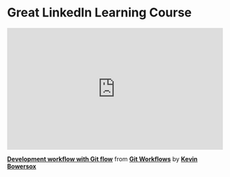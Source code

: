 <h1>Great LinkedIn Learning Course</h1>

<div style="position:relative;height:0;padding-bottom:56.25%"><iframe width="640" height="360" src="https://www.linkedin.com/learning/embed/git-workflows/development-workflow-with-git-flow?autoplay=false&claim=AQFNCwyydspFZgAAAYYPLoO5-zYA13Rm0kO3eEzUrF7YXs5Egdpnd04Nm5rTLtZGbwgqC3dfJ2svlHYwxf025dhy8wwD30mjUTC8OtFx71xBBLFXPKkfb7pf9F-v8dclY4uwbrUDFjTtC3EmaAes3fDozc1tOjqxDfdZJx0BnQAxisPpcCmrxGWuGWG-ZU4on07QLV6Rssiep8Y70KBtLt63qW26xEkIq0EC6DefGnz7JIZp5rv7NQHZBIz8JxzDTtotGYBQNwNUqbJZrQmBSiIO2zgXS4bWlYXu8kysRamma70Nh_CmDqav7l9QaSwHbNHbpQr_ptNmSgxfipL5NTHeeyOxUOmnrsHJR7p6afRlRFZS3dzKBlUK9rMj8Ebg98YBr5R-JmkhD43f-4P5AHYtXcI5FqVzR3xojynh2RlvY4j-w826fg0UEfYOqPUAKYooZ1QShZKMhyI6Hzzu0x5XCwiYRVKCpz7F7-4R8AQAI3mF8D3foXGll00kadAI94vGmj2dhUr3wjSxnDtpcfLKDCOmHigucAL9f_W1mVClJ_MaLqs5LOmLjSXoQrzP8iZmdRk90G1PS17LwMJEergN8Yusn16J63RTh9A2lTACcxPLCN484WLh9_MXSrg7Tqx2zNPUFubhqcH_y6QJolinhx9U_eE-F05tVyFGcFB_cErUGsegl1Af0EWlfMhlmsDeV1qnczC8EHqvlCt6F-NrCp1KmShPRGdVw6_dbrbPCrfDH5ZWN8YJ1Uq-Up7oFrOgEVyEYYBgNiVRH49PHs9BaWNCZTSUC7B1ouu3fpJdGVK6-irAE-fpKeqXhPS579Ohzjn4PEp9xxTguTsYEARRl8ad_p-KW0QksMR60fsDas6_SvuX_YqPziXNg840ruPyd4CaTqizVh1TQ0fnjeony8f8LgJbY_P81_keF6GMQcM_-F665dopMoBKWQSChy4cfzpV9x8JLOktPINAop6PQ4xYykUGt86cqOnqKhuzEvKm0vyQLcrN0OAcZzyMlzy0vO3OQRfNEQ44HjkD45kn1NE1dClbxabZB9d3raHDwIN-ja22vcLBp-qUzV6EGPJaZZSQWUDGAkDQAiaTUDDgF1vkke9SRvwrNEQmuTdrpZS5PYnHYPZx-Hf6TangBPmBy5RHpax6y4Ri1SqS9HmgI2dg&lipi=urn%3Ali%3Apage%3Ad_learning_content%3BuT1pNyv6QC6Jx4F373LzbA%3D%3D&licu" mozallowfullscreen="true" webkitallowfullscreen="true" allowfullscreen="true" frameborder="0" style="position:absolute;width:100%;height:100%;left:0"></iframe></div><p><strong><a href="https://www.linkedin.com/learning/git-workflows/development-workflow-with-git-flow?trk=embed_lil">Development workflow with Git flow</a></strong> from <strong><a href="https://www.linkedin.com/learning/git-workflows?trk=embed_lil">Git Workflows</a></strong> by <strong><a href="https://www.linkedin.com/learning/instructors/kevin-bowersox?trk=embed_lil">Kevin Bowersox</a></strong></p>